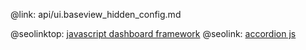 @link: api/ui.baseview_hidden_config.md

@seolinktop: [javascript dashboard framework](https://webix.com)
@seolink: [accordion js](https://webix.com/widget/accordion/)